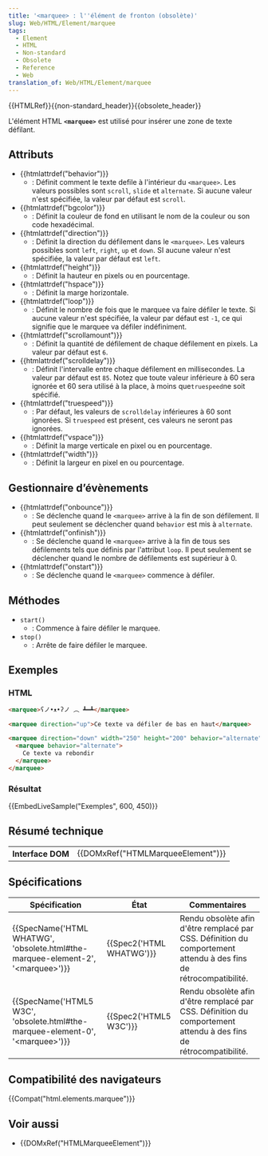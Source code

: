 ```yaml
---
title: '<marquee> : l''élément de fronton (obsolète)'
slug: Web/HTML/Element/marquee
tags:
  - Element
  - HTML
  - Non-standard
  - Obsolete
  - Reference
  - Web
translation_of: Web/HTML/Element/marquee
---
```

{{HTMLRef}}{{non-standard_header}}{{obsolete_header}}

L'élément HTML **`<marquee>`** est utilisé pour insérer une zone de texte défilant.

## Attributs

- {{htmlattrdef("behavior")}}
  - : Définit comment le texte defile à l'intérieur du `<marquee>`. Les valeurs possibles sont `scroll`, `slide` et `alternate`. Si aucune valeur n'est spécifiée, la valeur par défaut est `scroll`.
- {{htmlattrdef("bgcolor")}}
  - : Définit la couleur de fond en utilisant le nom de la couleur ou son code hexadécimal.
- {{htmlattrdef("direction")}}
  - : Définit la direction du défilement dans le `<marquee>`. Les valeurs possibles sont `left`, `right`, `up` et `down`. SI aucune valeur n'est spécifiée, la valeur par défaut est `left`.
- {{htmlattrdef("height")}}
  - : Définit la hauteur en pixels ou en pourcentage.
- {{htmlattrdef("hspace")}}
  - : Définit la marge horizontale.
- {{htmlattrdef("loop")}}
  - : Définit le nombre de fois que le marquee va faire défiler le texte. Si aucune valeur n'est spécifiée, la valeur par défaut est `-1`, ce qui signifie que le marquee va défiler indéfiniment.
- {{htmlattrdef("scrollamount")}}
  - : Définit la quantité de défilement de chaque défilement en pixels. La valeur par défaut est `6`.
- {{htmlattrdef("scrolldelay")}}
  - : Définit l'intervalle entre chaque défilement en millisecondes. La valeur par défaut est `85`. Notez que toute valeur inférieure à 60 sera ignorée et 60 sera utilisé à la place, à moins que` truespeed `ne soit spécifié.
- {{htmlattrdef("truespeed")}}
  - : Par défaut, les valeurs de `scrolldelay` inférieures à 60 sont ignorées. Si `truespeed` est présent, ces valeurs ne seront pas ignorées.
- {{htmlattrdef("vspace")}}
  - : Définit la marge verticale en pixel ou en pourcentage.
- {{htmlattrdef("width")}}
  - : Définit la largeur en pixel en ou pourcentage.

## Gestionnaire d’évènements

- {{htmlattrdef("onbounce")}}
  - : Se déclenche quand le `<marquee>` arrive à la fin de son défilement. Il peut seulement se déclencher quand `behavior` est mis à `alternate`.
- {{htmlattrdef("onfinish")}}
  - : Se déclenche quand le `<marquee>` arrive à la fin de tous ses défilements tels que définis par l'attribut `loop`. Il peut seulement se déclencher quand le nombre de défilements est supérieur à 0.
- {{htmlattrdef("onstart")}}
  - : Se déclenche quand le `<marquee>` commence à défiler.

## Méthodes

- `start()`
  - : Commence à faire défiler le marquee.
- `stop()`
  - : Arrête de faire défiler le marquee.

## Exemples

### HTML

```html
<marquee>ʕノ•ᴥ•ʔノ ︵ ┻━┻</marquee>

<marquee direction="up">Ce texte va défiler de bas en haut</marquee>

<marquee direction="down" width="250" height="200" behavior="alternate" style="border:solid">
  <marquee behavior="alternate">
    Ce texte va rebondir
  </marquee>
</marquee>
```

### Résultat

{{EmbedLiveSample("Exemples", 600, 450)}}

## Résumé technique

<table class="properties">
  <tbody>
    <tr>
      <th scope="row">Interface DOM</th>
      <td>{{DOMxRef("HTMLMarqueeElement")}}</td>
    </tr>
  </tbody>
</table>

## Spécifications

| Spécification                                                                                                    | État                             | Commentaires                                                                                                      |
| ---------------------------------------------------------------------------------------------------------------- | -------------------------------- | ----------------------------------------------------------------------------------------------------------------- |
| {{SpecName('HTML WHATWG', 'obsolete.html#the-marquee-element-2', '&lt;marquee&gt;')}} | {{Spec2('HTML WHATWG')}} | Rendu obsolète afin d'être remplacé par CSS. Définition du comportement attendu à des fins de rétrocompatibilité. |
| {{SpecName('HTML5 W3C', 'obsolete.html#the-marquee-element-0', '&lt;marquee&gt;')}} | {{Spec2('HTML5 W3C')}}     | Rendu obsolète afin d'être remplacé par CSS. Définition du comportement attendu à des fins de rétrocompatibilité. |

## Compatibilité des navigateurs

{{Compat("html.elements.marquee")}}

## Voir aussi

- {{DOMxRef("HTMLMarqueeElement")}}
